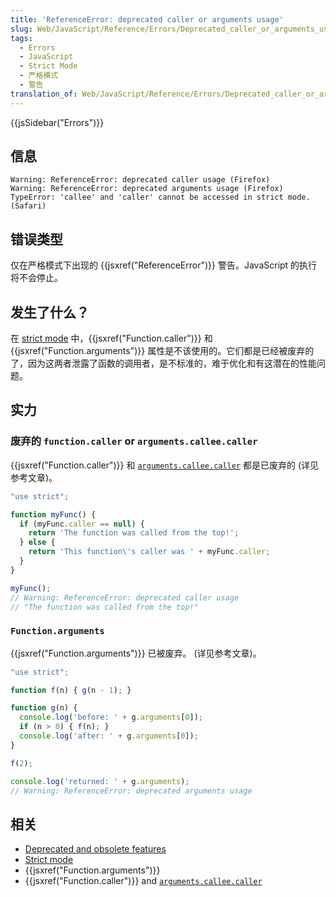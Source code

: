 ```yaml
---
title: 'ReferenceError: deprecated caller or arguments usage'
slug: Web/JavaScript/Reference/Errors/Deprecated_caller_or_arguments_usage
tags:
  - Errors
  - JavaScript
  - Strict Mode
  - 严格模式
  - 警告
translation_of: Web/JavaScript/Reference/Errors/Deprecated_caller_or_arguments_usage
---
```

{{jsSidebar("Errors")}}

## 信息

```plain
Warning: ReferenceError: deprecated caller usage (Firefox)
Warning: ReferenceError: deprecated arguments usage (Firefox)
TypeError: 'callee' and 'caller' cannot be accessed in strict mode. (Safari)
```

## 错误类型

仅在严格模式下出现的 {{jsxref("ReferenceError")}} 警告。JavaScript 的执行将不会停止。

## 发生了什么？

在 [strict mode](/en-US/docs/Web/JavaScript/Reference/Strict_mode) 中，{{jsxref("Function.caller")}} 和 {{jsxref("Function.arguments")}} 属性是不该使用的。它们都是已经被废弃的了，因为这两者泄露了函数的调用者，是不标准的，难于优化和有这潜在的性能问题。

## 实力

### 废弃的 `function.caller` or `arguments.callee.caller`

{{jsxref("Function.caller")}} 和 [`arguments.callee.caller`](/en-US/docs/Web/JavaScript/Reference/Functions/arguments/callee) 都是已废弃的 (详见参考文章)。

```js example-bad
"use strict";

function myFunc() {
  if (myFunc.caller == null) {
    return 'The function was called from the top!';
  } else {
    return 'This function\'s caller was ' + myFunc.caller;
  }
}

myFunc();
// Warning: ReferenceError: deprecated caller usage
// "The function was called from the top!"
```

### `Function.arguments`

{{jsxref("Function.arguments")}} 已被废弃。 (详见参考文章)。

```js example-bad
"use strict";

function f(n) { g(n - 1); }

function g(n) {
  console.log('before: ' + g.arguments[0]);
  if (n > 0) { f(n); }
  console.log('after: ' + g.arguments[0]);
}

f(2);

console.log('returned: ' + g.arguments);
// Warning: ReferenceError: deprecated arguments usage
```

## 相关

- [Deprecated and obsolete features](/en-US/docs/Web/JavaScript/Reference/Deprecated_and_obsolete_features)
- [Strict mode](/en-US/docs/Web/JavaScript/Reference/Strict_mode)
- {{jsxref("Function.arguments")}}
- {{jsxref("Function.caller")}} and [`arguments.callee.caller`](/en-US/docs/Web/JavaScript/Reference/Functions/arguments/callee)
